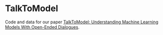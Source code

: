 # TalkToModel

Code and data for our paper [TalkToModel: Understanding Machine Learning Models With Open-Ended Dialogues](https://arxiv.org/abs/2207.04154).
